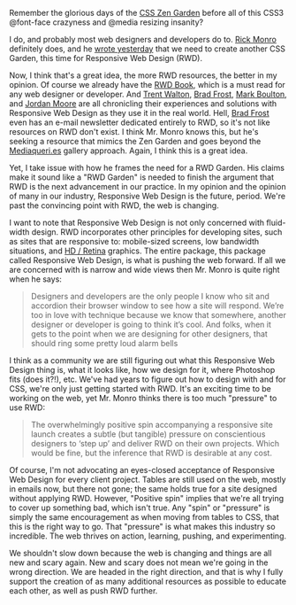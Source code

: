 Remember the glorious days of the [CSS Zen Garden](http://www.csszengarden.com/) before all of this CSS3 @font-face crazyness and @media resizing insanity?

I do, and probably most web designers and developers do to. [Rick Monro](http://blog.rickmonro.com/community/return-to-the-garden/) definitely does, and he [wrote yesterday](http://blog.rickmonro.com/community/return-to-the-garden/) that we need to create another CSS Garden, this time for Responsive Web Design (RWD).

Now, I think that's a great idea, the more RWD resources, the better in my opinion. Of course we already have the [RWD Book](http://www.abookapart.com/products/responsive-web-design/), which is a must read for any web designer or developer. And [Trent Walton](http://trentwalton.com/), [Brad Frost](http://bradfrostweb.com/blog/), [Mark Boulton](http://www.markboulton.co.uk/), and [Jordan Moore](http://www.jordanm.co.uk/) are all chronicling their experiences and solutions with Responsive Web Design as they use it in the real world. Hell, [Brad Frost](http://bradfrostweb.com/responsive-web-design-newsletter/) even has an e-mail newsletter dedicated entirely to RWD, so it's not like resources on RWD don't exist. I think Mr. Monro knows this, but he's seeking a resource that mimics the Zen Garden and goes beyond the [Mediaqueri.es](http://mediaqueri.es/) gallery approach. Again, I think this is a great idea.

Yet, I take issue with how he frames the need for a RWD Garden. His claims make it sound like a "RWD Garden" is needed to finish the argument that RWD is the next advancement in our practice. In my opinion and the opinion of many in our industry, Responsive Web Design is the future, period. We're past the convincing point with RWD, the web is changing.

I want to note that Responsive Web Design is not only concerned with fluid-width design. RWD incorporates other principles for developing sites, such as sites that are responsive to: mobile-sized screens, low bandwidth situations, and [HD / Retina](http://www.jordanm.co.uk/post/21074721287/web-hd) graphics. The entire package, this package called Responsive Web Design, is what is pushing the web forward. If all we are concerned with is narrow and wide views then Mr. Monro is quite right when he says:

> Designers and developers are the only people I know who sit and accordion their browser window to see how a site will respond. We’re too in love with technique because we know that somewhere, another designer or developer is going to think it’s cool. And folks, when it gets to the point when we are designing for other designers, that should ring some pretty loud alarm bells

I think as a community we are still figuring out what this Responsive Web Design thing is, what it looks like, how we design for it, where Photoshop fits (does it?\!), etc. We've had years to figure out how to design with and for CSS, we're only just getting started with RWD. It's an exciting time to be working on the web, yet Mr. Monro thinks there is too much "pressure" to use RWD:

> The overwhelmingly positive spin accompanying a responsive site launch creates a subtle (but tangible) pressure on conscientious designers to ‘step up’ and deliver RWD on their own projects. Which would be fine, but the inference that RWD is desirable at any cost.

Of course, I'm not advocating an eyes-closed acceptance of Responsive Web Design for every client project. Tables are still used on the web, mostly in emails now, but there not gone; the same holds true for a site designed without applying RWD. However, "Positive spin" implies that we're all trying to cover up something bad, which isn't true. Any "spin" or "pressure" is simply the same encouragement as when moving from tables to CSS, that this is the right way to go. That "pressure" is what makes this industry so incredible. The web thrives on action, learning, pushing, and experimenting.

We shouldn't slow down because the web is changing and things are all new and scary again. New and scary does not mean we're going in the wrong direction. We are headed in the right direction, and that is why I fully support the creation of as many additional resources as possible to educate each other, as well as push RWD further.
